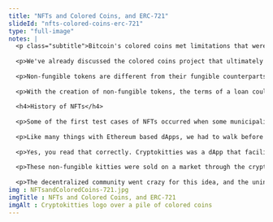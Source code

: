 ```yaml
--- 
title: "NFTs and Colored Coins, and ERC-721"
slideId: "nfts-colored-coins-erc-721"
type: "full-image"
notes: |
  <p class="subtitle">Bitcoin's colored coins met limitations that were addressed by the ERC-721 standard for non-fungible tokens. ERCs are often token standards voted on by the community. These standards are set to ensure interoperability between tokens and wallets.</p>
  
  <p>We've already discussed the colored coins project that ultimately lost momentum, but that did not end the attempts to make a non-fungible token to represent assets. </p> 
  
  <p>Non-fungible tokens are different from their fungible counterparts because they cannot be divided. What is the purpose of having such tokens? Well to represent real world assets that cannot be divided, like a house of a car. Non-fungible tokens would allow for these assets to be represented on the blockchain, essentially opening up several possible decentralized finance applications.</p>
    
  <p>With the creation of non-fungible tokens, the terms of a loan could be properly expressed with all of the information living on a blockchain.</p> 
    
  <h4>History of NFTs</h4> 
    
  <p>Some of the first test cases of NFTs occurred when some municipalities decided they wanted to digitize paper records, mainly the deeds to houses. These paper records are usually kept in storage and could get lost or destroyed over time. That is especially concerning if these deeds are the only proof of who owns that property. </p> 
    
  <p>Like many things with Ethereum based dApps, we had to walk before we could run. We needed to see a solid NFT proof of concept, hopefully one that would be relatively popular. That project came up in the most unlikely of forms: Digital cats.</p> 
    
  <p>Yes, you read that correctly. Cryptokitties was a dApp that facilitated the transfer of ERC-721 (non-fungible) tokens in the form of collectible kitties. Each cat had a unique set of features based on their hash; parts of the embedded transaction data would result in specific physical characteristics, some more rare than others. </p> 
    
  <p>These non-fungible kitties were sold on a market through the cryptokitties website. People we're making actual cryptocurrency from flipping cryptokitties. Later functionality allowed a pair of cryptokitties to "reproduce" to form a new NFT.</p> 
      
  <p>The decentralized community went crazy for this idea, and the unintentional result was that the Ethereum network's ability to meet real world demand would be tested. The network was not quite ready for the challenge. The months that saw the height of cryptokitty popularity posed the toughest challenge for the network. Backlogs occurred, fees went up. The network slowed to a crawl. This made a couple of things clear. The first is that NFTs had proven themselves to be useful in terms of tracking non fungible collectibles or assets. The second was that the network still had work to do in order to scale to meet real world demand.</p> 
img : NFTsandColoredCoins-721.jpg
imgTitle : NFTs and Colored Coins, and ERC-721
imgAlt : Cryptokitties logo over a pile of colored coins
---
```

